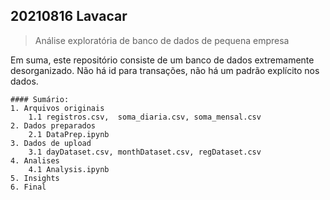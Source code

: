 ## 20210816 Lavacar
> Análise exploratória de banco de dados de pequena empresa

Em suma, este repositório consiste de um banco de dados extremamente desorganizado. Não há id para transações, não há um padrão explícito nos dados.
    
    #### Sumário:
    1. Arquivos originais
	    1.1 registros.csv, 	soma_diaria.csv, soma_mensal.csv
    2. Dados preparados
	    2.1 DataPrep.ipynb
    3. Dados de upload
	    3.1 dayDataset.csv, monthDataset.csv, regDataset.csv
    4. Analises
	    4.1 Analysis.ipynb
    5. Insights
    6. Final